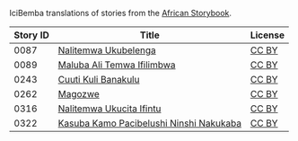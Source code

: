 IciBemba translations of stories from the [African Storybook](https://africanstorybook.org).

Story ID | Title | License
-------- | ----- | -------
0087 | [Nalitemwa Ukubelenga](https://africanstorybook.org/reader.php?id=18572&d=0&a=1) | [CC BY](https://creativecommons.org/licenses/by/3.0/)
0089 | [Maluba Ali Temwa Ifilimbwa](https://africanstorybook.org/reader.php?id=20786&d=0&a=1) | [CC BY](https://creativecommons.org/licenses/by/4.0/)
0243 | [Cuuti Kuli Banakulu](https://africanstorybook.org/reader.php?id=18684&d=0&a=1) | [CC BY](https://creativecommons.org/licenses/by/4.0/)
0262 | [Magozwe](https://africanstorybook.org/reader.php?id=18676&d=0&a=1) | [CC BY](https://creativecommons.org/licenses/by/4.0/)
0316 | [Nalitemwa Ukucita Ifintu](http://africanstorybook.org/reader.php?id=18570&d=0&a=1) | [CC BY](https://creativecommons.org/licenses/by/4.0/)
0322 | [Kasuba Kamo Pacibelushi Ninshi Nakukaba](http://africanstorybook.org/reader.php?id=18693&d=0&a=1) | [CC BY](https://creativecommons.org/licenses/by/3.0/)
